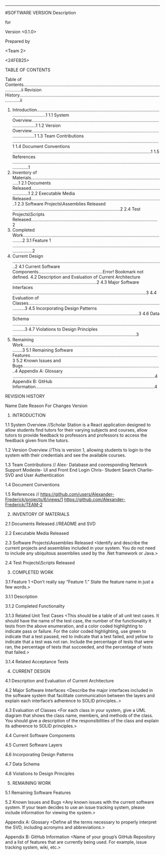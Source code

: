 --------------------------------------------------------------------------------------
#SOFTWARE VERSION Description

for

<Scholar Station>

Version <0.1.0>

Prepared by <Charlie Henderson a.k.a. cah181>

<Team 2>

<24FEB25>


TABLE OF CONTENTS

Table of Contents...........................................................................................................................ii
Revision History.............................................................................................................................ii
1. Introduction..............................................................................................................................1
    1.1 System Overview..........................................................................................................................1
    1.2 Version Overview.........................................................................................................................1
    1.3 Team Contributions ......................................................................................................................1
    1.4 Document Conventions ................................................................................................................1
    1.5 References ....................................................................................................................................1
2. Inventory of Materials.............................................................................................................1
    2.1 Documents Released.....................................................................................................................1
    2.2 Executable Media Released..........................................................................................................1
    2.3 Software Projects\Assemblies Released .......................................................................................2
    2.4 Test Projects\Scripts Released......................................................................................................2
3. Completed Work......................................................................................................................2
    3.1 Feature 1 .......................................................................................................................................2
4. Current Design .........................................................................................................................2
    4.1 Current Software Components....................................................Error! Bookmark not defined.
    4.2 Description and Evaluation of Current Architecture ....................................................................2
    4.3 Major Software Interfaces ............................................................................................................3
    4.4 Evaluation of Classes....................................................................................................................3
    4.5 Incorporating Design Patterns ......................................................................................................3
    4.6 Data Schema .................................................................................................................................3
    4.7 Violations to Design Principles ....................................................................................................3
5. Remaining Work......................................................................................................................3
    5.1 Remaining Software Features.......................................................................................................3
    5.2 Known Issues and Bugs................................................................................................................4
Appendix A: Glossary ...................................................................................................................4
Appendix B: GitHub Information................................................................................................4


REVISION HISTORY

Name    Date    Reason      For     Changes     Version



1. INTRODUCTION

1.1 System Overview
//Scholar Station is a React application designed to allow students find tutors for their varying subjects and courses, allow tutors to provide feedback to professors and professors to access the feedback given from the tutors.

1.2 Version Overview
//This is version 1, allowing students to login to the system with their credentials and see the available courses.

1.3 Team Contributions
//
Alex- Database and cooresponding Network Support
Modeste- UI and Front End Login
Chris- Student Search
Charlie- SVD and User Authentication

1.4 Document Conventions
<Any conventions used within this document>

1.5 References
//
https://github.com/users/Alexander-Frederick/projects/6/views/1
https://github.com/Alexander-Frederick/TEAM-2

2. INVENTORY OF MATERIALS

2.1 Documents Released
//README and SVD

2.2 Executable Media Released
<Describe any executable files that are included with this software system>

2.3 Software Projects\Assemblies Released
<Identify and describe the current projects and assemblies included in your system. You do not
need to include any ubiquitous assemblies used by the .Net framework or Java.>

2.4 Test Projects\Scripts Released
<Identify and describe the test projects and scripts available for this version. Include information
about any mocked items that may have been needed for testing.>

3. COMPLETED WORK

3.1 Feature 1
<Don’t really say “Feature 1.” State the feature name in just a few words.>

3.1.1 Description
<Provide a short description of the completed feature.>

3.1.2 Completed Functionality
<Enumerate the completed functionality associated with this feature. These must be clear
and well-written statements of the functionality>

3.1.3 Related Unit Test Cases
<This should be a table of all unit test cases. It should have the name of the test case, the
number of the functionality it tests from the above enumeration, and a color coded
highlighting to indicate pass or failure. For the color coded highlighting, use green to
indicate that a test passed, red to indicate that a test failed, and yellow to indicate
that a test was not ran. Include the percentage of tests that were ran, the percentage
of tests that succeeded, and the percentage of tests that failed.>

3.1.4 Related Acceptance Tests
<User acceptance tests should be written in the Gherkin format and should indicate specific
test cases that were tested against the system.>

4. CURRENT DESIGN

4.1 Description and Evaluation of Current Architecture
<Explain the decisions made for the current architecture of the system. Evaluate the current
architecture of the system against the principles that have been discussed up to the current point in
the course. Defend the decisions that were made for your architecture. It is recommended to use
specific examples from your software system to support your claims.>

4.2 Major Software Interfaces
<Describe the major interfaces included in the software system that facilitate communication
between the layers and explain each interface’s adherence to SOLID principles..>

4.3 Evaluation of Classes
<For each class in your system, give a UML diagram that shows the class name, members, and
methods of the class. You should give a description of the responsibilities of the class and explain
its adherence to SOLID principles.>

4.4 Current Software Components
<Describe and diagram the logical components of the current version of the software system. Your
diagram should include the logical relationships between components. A UML package diagram
may be appropriate for this purpose. You should also include a table that describes the
responsibilities of each component.>

4.5 Current Software Layers
<Describe and discuss the logical layers of the current version of the software system along with
what components and classes comprise it. Also provide indicators for what layers can
communicate with each other. A UML package diagram may be appropriate for this purpose. You
should also include a table that describes the responsibilities of each layer.>

4.6 Incorporating Design Patterns
<Describe the current design patterns that are being used within your software system and why
they are relevant to the system.>

4.7 Data Schema
<Describe the schema used for persistent storage. This may be a database schema or file
structure used for permanent storage. >

4.8 Violations to Design Principles
<Describe any known violations to the design principles discussed in this class and why they were
necessary.>

5. REMAINING WORK

5.1 Remaining Software Features
<Any software features that are remaining to be implemented>

5.2 Known Issues and Bugs
<Any known issues with the current software system. If your team decides to use an issue tracking
system, please include information for viewing the system.>

Appendix A: Glossary
<Define all the terms necessary to properly interpret the SVD, including acronyms and
abbreviations.>

Appendix B: GitHub Information
<Name of your group’s GitHub Repository and a list of features that are currently being used. For
example, issue tracking system, wiki, etc.>
